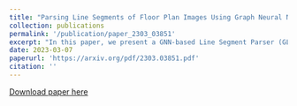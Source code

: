 ```yaml
---
title: "Parsing Line Segments of Floor Plan Images Using Graph Neural Networks"
collection: publications
permalink: '/publication/paper_2303_03851'
excerpt: "In this paper, we present a GNN-based Line Segment Parser (GLSP), which uses a junction heatmap to predict line segments' endpoints, and graph neural networks to extract line segments and their categories. Different from previous floor plan recognition methods, which rely on semantic segmentation, our proposed method is able to output vectorized line segment and requires less post-processing steps to be put into practical use. Our experiments show that the methods outperform state-of-the-art line segment detection models on multi-class line segment detection tasks with floor plan images. In the paper, we use our floor plan dataset named Large-scale Residential Floor Plan data (LRFP). The dataset contains a total of 271,035 floor plan images. The label corresponding to each picture contains the scale information, the categories and outlines of rooms, and the endpoint positions of line segments such as doors, windows, and walls. Our augmentation method makes the dataset adaptable to the drawing styles of as many countries and regions as possible."
date: 2023-03-07
paperurl: 'https://arxiv.org/pdf/2303.03851.pdf'
citation: ''
---
```



[Download paper here](https://arxiv.org/pdf/2303.03851.pdf)
